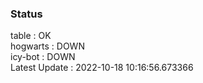 ### Status


table : OK  
hogwarts : DOWN  
icy-bot : DOWN  
Latest Update : 2022-10-18 10:16:56.673366
